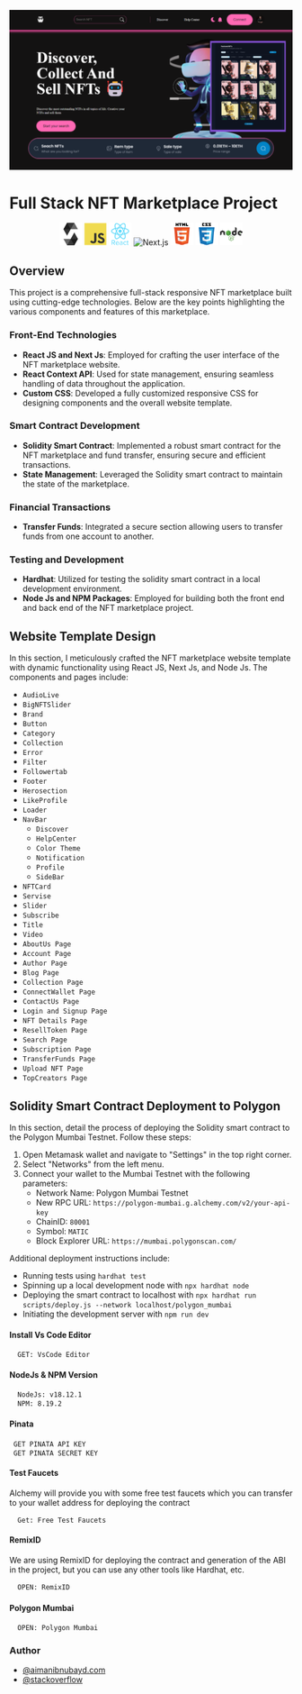 ![logo](https://github.com/AIMAN10001/AIMAN10001/blob/main/NFT%20marketplace-2.png)

# Full Stack NFT Marketplace Project

<p align="center">
  <img src="https://raw.githubusercontent.com/devicons/devicon/master/icons/solidity/solidity-original.svg" alt="Solidity" width="40" height="40"/>
  <img src="https://raw.githubusercontent.com/devicons/devicon/master/icons/javascript/javascript-original.svg" alt="JavaScript" width="40" height="40"/>
  <img src="https://raw.githubusercontent.com/devicons/devicon/master/icons/react/react-original-wordmark.svg" alt="React" width="40" height="40"/>
  <img src="https://cdn.worldvectorlogo.com/logos/nextjs-2.svg" alt="Next.js" width="40" height="40"/>
  <img src="https://raw.githubusercontent.com/devicons/devicon/master/icons/html5/html5-original-wordmark.svg" alt="HTML5" width="40" height="40"/>
  <img src="https://raw.githubusercontent.com/devicons/devicon/master/icons/css3/css3-original-wordmark.svg" alt="CSS3" width="40" height="40"/>
  <img src="https://raw.githubusercontent.com/devicons/devicon/master/icons/nodejs/nodejs-original-wordmark.svg" alt="Node.js" width="40" height="40"/>
</p>

## Overview

This project is a comprehensive full-stack responsive NFT marketplace built using cutting-edge technologies. Below are the key points highlighting the various components and features of this marketplace.

### Front-End Technologies

- **React JS and Next Js**: Employed for crafting the user interface of the NFT marketplace website.
- **React Context API**: Used for state management, ensuring seamless handling of data throughout the application.
- **Custom CSS**: Developed a fully customized responsive CSS for designing components and the overall website template.

### Smart Contract Development

- **Solidity Smart Contract**: Implemented a robust smart contract for the NFT marketplace and fund transfer, ensuring secure and efficient transactions.
- **State Management**: Leveraged the Solidity smart contract to maintain the state of the marketplace.

### Financial Transactions

- **Transfer Funds**: Integrated a secure section allowing users to transfer funds from one account to another.

### Testing and Development

- **Hardhat**: Utilized for testing the solidity smart contract in a local development environment.
- **Node Js and NPM Packages**: Employed for building both the front end and back end of the NFT marketplace project.

## Website Template Design

In this section, I meticulously crafted the NFT marketplace website template with dynamic functionality using React JS, Next Js, and Node Js. The components and pages include:

- `AudioLive`
- `BigNFTSlider`
- `Brand`
- `Button`
- `Category`
- `Collection`
- `Error`
- `Filter`
- `Followertab`
- `Footer`
- `Herosection`
- `LikeProfile`
- `Loader`
- `NavBar`
  - `Discover`
  - `HelpCenter`
  - `Color Theme`
  - `Notification`
  - `Profile`
  - `SideBar`
- `NFTCard`
- `Servise`
- `Slider`
- `Subscribe`
- `Title`
- `Video`
- `AboutUs Page`
- `Account Page`
- `Author Page`
- `Blog Page`
- `Collection Page`
- `ConnectWallet Page`
- `ContactUs Page`
- `Login and Signup Page`
- `NFT Details Page`
- `ResellToken Page`
- `Search Page`
- `Subscription Page`
- `TransferFunds Page`
- `Upload NFT Page`
- `TopCreators Page`

## Solidity Smart Contract Deployment to Polygon

In this section, detail the process of deploying the Solidity smart contract to the Polygon Mumbai Testnet. Follow these steps:

1. Open Metamask wallet and navigate to "Settings" in the top right corner.
2. Select "Networks" from the left menu.
3. Connect your wallet to the Mumbai Testnet with the following parameters:
   - Network Name: Polygon Mumbai Testnet
   - New RPC URL: `https://polygon-mumbai.g.alchemy.com/v2/your-api-key`
   - ChainID: `80001`
   - Symbol: `MATIC`
   - Block Explorer URL: `https://mumbai.polygonscan.com/`

Additional deployment instructions include:

- Running tests using `hardhat test`
- Spinning up a local development node with `npx hardhat node`
- Deploying the smart contract to localhost with `npx hardhat run scripts/deploy.js --network localhost/polygon_mumbai`
- Initiating the development server with `npm run dev`

#### Install Vs Code Editor

```https://code.visualstudio.com/download
  GET: VsCode Editor
```

#### NodeJs & NPM Version

```https://nodejs.org/en/download
  NodeJs: v18.12.1
  NPM: 8.19.2
```

#### Pinata

```https://pinata.cloud
 GET PINATA API KEY
 GET PINATA SECRET KEY
```

#### Test Faucets

Alchemy will provide you with some free test faucets which you can transfer to your wallet address for deploying the contract

```https://www.alchemy.com/faucets
  Get: Free Test Faucets
```

#### RemixID

We are using RemixID for deploying the contract and generation of the ABI in the project, but you can use any other tools like Hardhat, etc.

```https://remix-project.org
  OPEN: RemixID
```

#### Polygon Mumbai

```https://mumbai.polygonscan.com/
  OPEN: Polygon Mumbai
```
### Author

- [@aimanibnubayd.com](https://portfolio-website1-ten.vercel.app/)
- [@stackoverflow](https://stackoverflow.com/users/23237163/aiman-ibn-ubayd)
